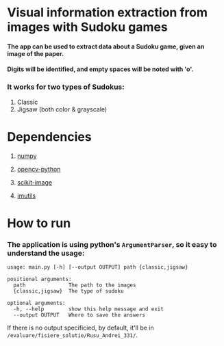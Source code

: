 # Visual information extraction from images with Sudoku games

#### The app can be used to extract data about a Sudoku game, given an image of the paper.
#### Digits will be identified, and empty spaces will be noted with 'o'.

### It works for two types of Sudokus:
  1. Classic
  2. Jigsaw (both color & grayscale)
    

# Dependencies


1. [numpy](https://numpy.org/install/)

2. [opencv-python](https://pypi.org/project/opencv-python/)

3. [scikit-image](https://pypi.org/project/scikit-image/)

4. [imutils](https://pypi.org/project/imutils/)


# How to run

### The application is using python's `ArgumentParser`, so it easy to understand the usage:

```
usage: main.py [-h] [--output OUTPUT] path {classic,jigsaw}

positional arguments:
  path              The path to the images
  {classic,jigsaw}  The type of sudoku

optional arguments:
  -h, --help        show this help message and exit
  --output OUTPUT   Where to save the answers
  ```
  
If there is no output specificied, by default, it'll be in `/evaluare/fisiere_solutie/Rusu_Andrei_331/`.
